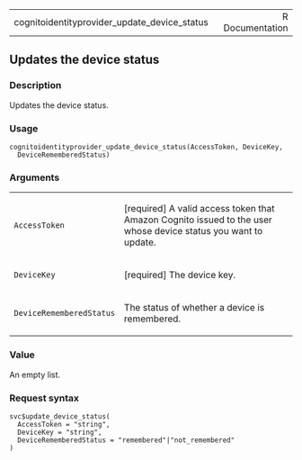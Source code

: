 <table style="width: 100%;">
<tbody>
<tr class="odd">
<td>cognitoidentityprovider_update_device_status</td>
<td style="text-align: right;">R Documentation</td>
</tr>
</tbody>
</table>

## Updates the device status

### Description

Updates the device status.

### Usage

    cognitoidentityprovider_update_device_status(AccessToken, DeviceKey,
      DeviceRememberedStatus)

### Arguments

<table>
<colgroup>
<col style="width: 35%" />
<col style="width: 65%" />
</colgroup>
<tbody>
<tr class="odd">
<td><code
id="cognitoidentityprovider_update_device_status_:_AccessToken">AccessToken</code></td>
<td><p>[required] A valid access token that Amazon Cognito issued to the
user whose device status you want to update.</p></td>
</tr>
<tr class="even">
<td><code
id="cognitoidentityprovider_update_device_status_:_DeviceKey">DeviceKey</code></td>
<td><p>[required] The device key.</p></td>
</tr>
<tr class="odd">
<td><code
id="cognitoidentityprovider_update_device_status_:_DeviceRememberedStatus">DeviceRememberedStatus</code></td>
<td><p>The status of whether a device is remembered.</p></td>
</tr>
</tbody>
</table>

### Value

An empty list.

### Request syntax

    svc$update_device_status(
      AccessToken = "string",
      DeviceKey = "string",
      DeviceRememberedStatus = "remembered"|"not_remembered"
    )
